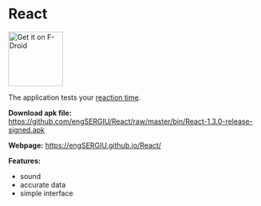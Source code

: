 # React

[<img src="https://raw.githubusercontent.com/engSERGIU/React/master/docs/img/f-droid.png"
      alt="Get it on F-Droid"
      height="109">](https://f-droid.org/app/io.github.engsergiu.react)

The application tests your [reaction time](https://en.wikipedia.org/wiki/Mental_chronometry).

**Download apk file:** https://github.com/engSERGIU/React/raw/master/bin/React-1.3.0-release-signed.apk

**Webpage:** https://engSERGIU.github.io/React/

**Features:**

 - sound
 - accurate data
 - simple interface

